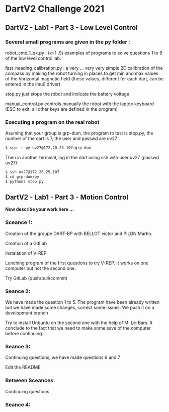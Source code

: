 # DartV2 Challenge 2021

## DartV2 - Lab1 - Part 3 - Low Level Control

### Several small programs are given in the **py** folder :

robot_cmd_1_qx.py : (x=1..9) examples of programs to solve questions 1 to 9 of the low level control lab.

fast_heading_calibration.py : a very ... very very simple 2D calibration of the compass by making the robot turning in places to get min and max values of the
horizontal magnetic field (these values, different for each dart, can be entered in the imu9 driver)

stop.py just stops the robot and indicate the battery voltage

manual_control.py  controls manually the robot with the laptop keyboard (ESC to exit, all other keys are defined in the program)

### Executing a program on the real robot 

Asuming that your group is grp-dum, the program to test is stop.py, the number of the dart is 7, the user and passwd are uv27 :

``` bash
$ scp -r py uv27@172.20.25.107:grp-dum
```

Then in another terminal, log in the dart using ssh with user uv27 (passwd uv27)

``` bash
$ ssh uv27@172.20.25.107
$ cd grp-dum/py
$ python3 stop.py
```


## DartV2 - Lab1 - Part 3 - Motion Control

**Now describe your work here ...**

### Sceance 1:

Creation of the groupe DART-BP with BELLOT victor and PILON Martin.

Creation of a GitLab

Instalation of V-REP

Lunching program of the first questions to try V-REP. It works on one computer but not the second one. 

Try GitLab (push/pull/commit)
 
### Seance 2:

We have made the question 1 to 5. The program have been already written but we have made some changes, correct some issues. We push it on a development branch

Try to install Unbuntu on the second one with the help of M. Le-Bars. It conclude to the fact that we need to make some save of the computer before 
continuing.

### Seance 3:

Continuing questions, we have made questions 6 and 7

Edit the README

### Between Sceances:

Continuing questions

### Seance 4:

